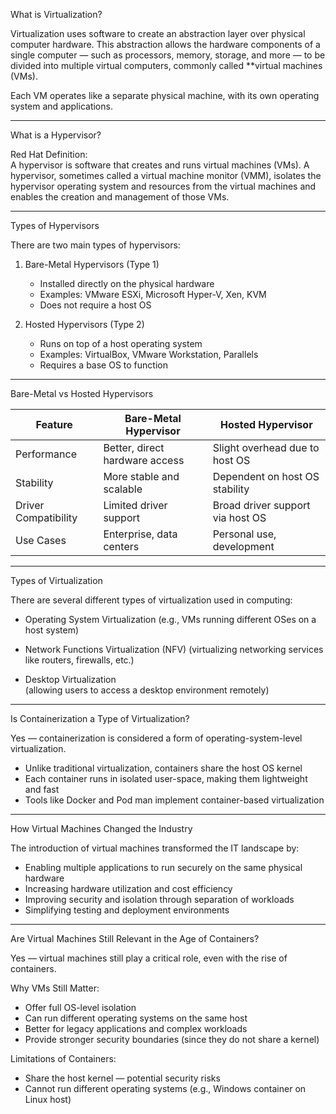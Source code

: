 What is Virtualization?

Virtualization uses software to create an abstraction layer over physical computer hardware. This abstraction allows the hardware components of a single computer — such as processors, memory, storage, and more — to be divided into multiple virtual computers, commonly called **virtual machines (VMs).

Each VM operates like a separate physical machine, with its own operating system and applications.

---

What is a Hypervisor?

Red Hat Definition:  
A hypervisor is software that creates and runs virtual machines (VMs). A hypervisor, sometimes called a virtual machine monitor (VMM), isolates the hypervisor operating system and resources from the virtual machines and enables the creation and management of those VMs.

---

Types of Hypervisors

There are two main types of hypervisors:

1. Bare-Metal Hypervisors (Type 1)  
   - Installed directly on the physical hardware  
   - Examples: VMware ESXi, Microsoft Hyper-V, Xen, KVM  
   - Does not require a host OS

2. Hosted Hypervisors (Type 2) 
   - Runs on top of a host operating system  
   - Examples: VirtualBox, VMware Workstation, Parallels  
   - Requires a base OS to function

---

Bare-Metal vs Hosted Hypervisors

| Feature                | Bare-Metal Hypervisor          | Hosted Hypervisor               |
|------------------------|--------------------------------|---------------------------------|
| Performance            | Better, direct hardware access | Slight overhead due to host OS  |
| Stability              | More stable and scalable       | Dependent on host OS stability  |
| Driver Compatibility   | Limited driver support         | Broad driver support via host OS|
| Use Cases              | Enterprise, data centers       | Personal use, development       |

---

Types of Virtualization

There are several different types of virtualization used in computing:

- Operating System Virtualization 
  (e.g., VMs running different OSes on a host system)
  
- Network Functions Virtualization (NFV) 
  (virtualizing networking services like routers, firewalls, etc.)
  
- Desktop Virtualization  
  (allowing users to access a desktop environment remotely)

---

Is Containerization a Type of Virtualization?

Yes — containerization is considered a form of operating-system-level virtualization.

- Unlike traditional virtualization, containers share the host OS kernel
- Each container runs in isolated user-space, making them lightweight and fast
- Tools like Docker and Pod man implement container-based virtualization

---

How Virtual Machines Changed the Industry

The introduction of virtual machines transformed the IT landscape by:

- Enabling multiple applications to run securely on the same physical hardware
- Increasing hardware utilization and cost efficiency
- Improving security and isolation through separation of workloads
- Simplifying testing and deployment environments

---

Are Virtual Machines Still Relevant in the Age of Containers?

Yes — virtual machines still play a critical role, even with the rise of containers.

Why VMs Still Matter:
- Offer full OS-level isolation
- Can run different operating systems on the same host
- Better for legacy applications and complex workloads
- Provide stronger security boundaries (since they do not share a kernel)

Limitations of Containers:
- Share the host kernel — potential security risks
- Cannot run different operating systems (e.g., Windows container on Linux host)

